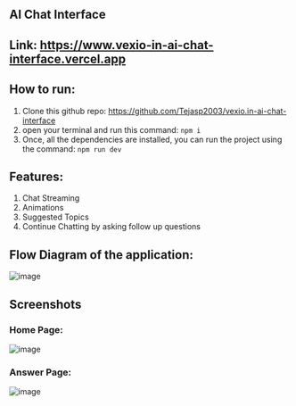 ## AI Chat Interface

## Link: https://www.vexio-in-ai-chat-interface.vercel.app

## How to run:
1. Clone this github repo: https://github.com/Tejasp2003/vexio.in-ai-chat-interface
2. open your terminal and run this command: `npm i`
3. Once, all the dependencies are installed, you can run the project using the command: `npm run dev`

## Features:
1. Chat Streaming
2. Animations
3. Suggested Topics
4. Continue Chatting by asking follow up questions

## Flow Diagram of the application:
![image](https://github.com/user-attachments/assets/d91a8eac-febb-4906-bb60-175bb9cc3b78)

## Screenshots
### Home Page:
![image](https://github.com/user-attachments/assets/a52b18d2-60f0-4918-af63-916dfdf451ce)
### Answer Page:
![image](https://github.com/user-attachments/assets/838d0cfc-f440-47a9-8386-26ee20405749)


